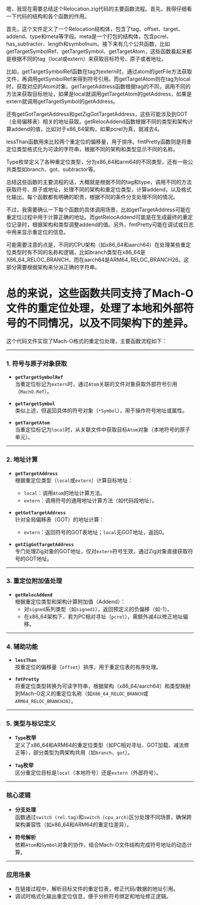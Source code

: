 嗯，我现在需要总结这个Relocation.zig代码的主要函数流程。首先，我得仔细看一下代码的结构和各个函数的作用。

首先，这个文件定义了一个Relocation结构体，包含了tag、offset、target、addend、type和meta等字段。meta是一个打包的结构体，包含pcrel、has_subtractor、length和symbolnum。接下来有几个公共函数，比如getTargetSymbolRef、getTargetSymbol、getTargetAtom，这些函数看起来都是根据不同的tag（local或extern）来获取目标符号、原子或者地址。

比如，getTargetSymbolRef函数在tag为extern时，通过atom的getFile方法获取文件，再调用getSymbolRef来得到符号引用。而getTargetAtom则在tag为local时，获取对应的Atom对象。getTargetAddress函数根据tag的不同，调用不同的方法来获取目标地址，如果是local就调用getTargetAtom的getAddress，如果是extern就调用getTargetSymbol的getAddress。

还有getGotTargetAddress和getZigGotTargetAddress，这些可能涉及到GOT（全局偏移表）相关的地址获取。getRelocAddend函数根据不同的类型和架构计算addend的值，比如对于x86_64架构，如果pcrel为真，就减去4。

lessThan函数用来比较两个重定位的偏移量，用于排序。fmtPretty函数则是将重定位类型格式化为可读的字符串，根据不同的架构和类型显示不同的名称。

Type枚举定义了各种重定位类型，分为x86_64和arm64的不同类型，还有一些公共类型如branch、got、subtractor等。

总结这些函数的主要流程的话，大概就是根据不同的tag和type，调用不同的方法获取符号、原子或地址，处理不同的架构和重定位类型，计算addend，以及格式化输出。每个函数都有明确的职责，根据不同的条件分支处理不同的情况。

不过，我需要确认一下每个函数的具体调用场景，比如getTargetAddress可能在重定位过程中用于计算正确的地址。而getRelocAddend可能是在生成最终的重定位记录时，根据架构和类型调整addend的值。另外，fmtPretty可能在调试或日志中用来显示重定位的信息。

可能需要注意的点是，不同的CPU架构（如x86_64和aarch64）在处理某些重定位类型时有不同的名称和逻辑，比如branch类型在x86_64是X86_64_RELOC_BRANCH，而在aarch64是ARM64_RELOC_BRANCH26。这部分需要根据架构来分派正确的字符串。

总的来说，这些函数共同支持了Mach-O文件的重定位处理，处理了本地和外部符号的不同情况，以及不同架构下的差异。
================================================
这个代码文件实现了Mach-O格式的重定位处理，主要函数流程如下：

---

### **1. 符号与原子对象获取**
- **`getTargetSymbolRef`**  
  当重定位标记为`extern`时，通过`Atom`关联的文件对象获取外部符号引用（`MachO.Ref`）。

- **`getTargetSymbol`**  
  类似上述，但返回具体的符号对象（`*Symbol`），用于操作符号地址或属性。

- **`getTargetAtom`**  
  当重定位标记为`local`时，从关联文件中获取目标`Atom`对象（本地符号的原子单元）。

---

### **2. 地址计算**
- **`getTargetAddress`**  
  根据重定位类型（`local`或`extern`）计算目标地址：  
  - `local`：调用`Atom`的地址计算方法。  
  - `extern`：调用符号的通用地址计算方法（如代码段地址）。

- **`getGotTargetAddress`**  
  针对全局偏移表（GOT）的地址计算：  
  - `extern`：返回符号的GOT表地址；`local`无GOT地址，返回0。

- **`getZigGotTargetAddress`**  
  专门处理Zig对象的GOT地址，仅对`extern`符号生效，通过Zig对象直接获取符号的GOT地址。

---

### **3. 重定位附加值处理**
- **`getRelocAddend`**  
  根据重定位类型和架构计算附加值（Addend）：  
  - 对`signed`系列类型（如`signed1`），返回预定义的负偏移（如-1）。  
  - 在x86_64架构下，若为PC相对寻址（`pcrel`），需额外减4以修正地址偏移。

---

### **4. 辅助功能**
- **`lessThan`**  
  按重定位的偏移量（`offset`）排序，用于重定位表的有序处理。

- **`fmtPretty`**  
  将重定位类型转换为可读字符串，根据架构（x86_64/aarch64）和类型映射到Mach-O定义的重定位名称（如`X86_64_RELOC_BRANCH`或`ARM64_RELOC_BRANCH26`）。

---

### **5. 类型与标记定义**
- **`Type`枚举**  
  定义了x86_64和ARM64的重定位类型（如PC相对寻址、GOT加载、减法修正等），部分类型为两架构共用（如`branch`、`got`）。

- **`Tag`枚举**  
  区分重定位目标是`local`（本地符号）还是`extern`（外部符号）。

---

### **核心逻辑**
- **分支处理**  
  函数通过`switch (rel.tag)`和`switch (cpu_arch)`区分处理不同场景，确保跨架构兼容性（如x86_64和ARM64的重定位差异）。

- **符号解析**  
  依赖`Atom`和`Symbol`对象的协作，结合Mach-O文件结构完成符号地址的动态计算。

---

### **应用场景**
- 在链接过程中，解析目标文件的重定位表，修正代码/数据的地址引用。
- 调试时格式化输出重定位信息，便于分析符号绑定和地址修正逻辑。
